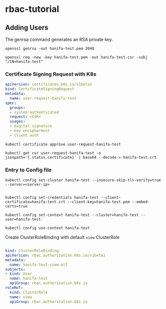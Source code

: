 # rbac-tutorial


## Adding Users

The genrsa command generates an RSA private key.

```
openssl genrsa -out hanifa-test.pem 2048

openssl req -new -key hanifa-test.pem -out hanifa-test.csr -subj "/CN=hanifa-test"

```


### Certificate Signing Request with K8s

```yaml
apiVersion: certificates.k8s.io/v1beta1
kind: CertificateSigningRequest
metadata:
  name: user-request-hanifa-test
spec:
  groups:
  - system:authenticated
  request: <CSR>
  usages:
  - digital signature
  - key encipherment
  - client auth
```

```
kubectl certificate approve user-request-hanifa-test
```

```
kubectl get csr user-request-hanifa-test -o jsonpath='{.status.certificate}' | base64 --decode > hanifa-test.crt
```

### Entry to Config file


```
kubectl config set-cluster hanifa-test --insecure-skip-tls-verify=true --server=<server-ip>


kubectl config set-credentials hanifa-test --client-certificate=hanifa-test.crt --client-key=hanifa-test.pem --embed-certs=true

kubectl config set-context hanifa-test --cluster=hanifa-test --user=hanifa-test

kubectl config use-context hanifa-test

```

Create ClusterRoleBinding with default `view` ClusterRole

```yaml

kind: ClusterRoleBinding
apiVersion: rbac.authorization.k8s.io/v1beta1
metadata:
  name: hanifa-test-view-all
subjects:
- kind: User
  name: hanifa-test
  apiGroup: rbac.authorization.k8s.io
roleRef:
  kind: ClusterRole
  name: view
  apiGroup: rbac.authorization.k8s.io
```